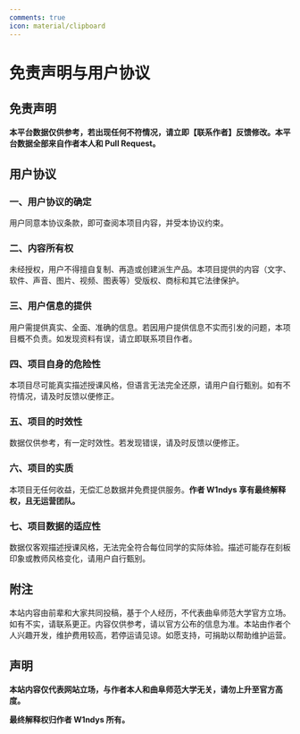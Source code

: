 ```yaml
---
comments: true
icon: material/clipboard
---
```


# 免责声明与用户协议

## 免责声明

**本平台数据仅供参考，若出现任何不符情况，请立即【联系作者】反馈修改。本平台数据全部来自作者本人和 Pull Request。**

## 用户协议

### 一、用户协议的确定

用户同意本协议条款，即可查阅本项目内容，并受本协议约束。

### 二、内容所有权

未经授权，用户不得擅自复制、再造或创建派生产品。本项目提供的内容（文字、软件、声音、图片、视频、图表等）受版权、商标和其它法律保护。

### 三、用户信息的提供

用户需提供真实、全面、准确的信息。若因用户提供信息不实而引发的问题，本项目概不负责。如发现资料有误，请立即联系项目作者。

### 四、项目自身的危险性

本项目尽可能真实描述授课风格，但语言无法完全还原，请用户自行甄别。如有不符情况，请及时反馈以便修正。

### 五、项目的时效性

数据仅供参考，有一定时效性。若发现错误，请及时反馈以便修正。

### 六、项目的实质

本项目无任何收益，无偿汇总数据并免费提供服务。**作者 W1ndys 享有最终解释权，且无运营团队。**

### 七、项目数据的适应性

数据仅客观描述授课风格，无法完全符合每位同学的实际体验。描述可能存在刻板印象或教师风格变化，请用户自行甄别。

## 附注

本站内容由前辈和大家共同投稿，基于个人经历，不代表曲阜师范大学官方立场。如有不实，请联系更正。内容仅供参考，请以官方公布的信息为准。本站由作者个人兴趣开发，维护费用较高，若停运请见谅。如愿支持，可捐助以帮助维护运营。

## 声明

**本站内容仅代表网站立场，与作者本人和曲阜师范大学无关，请勿上升至官方高度。**

**最终解释权归作者 W1ndys 所有。**
